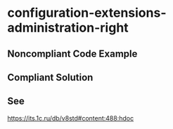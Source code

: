 # configuration-extensions-administration-right

## Noncompliant Code Example

## Compliant Solution

## See

https://its.1c.ru/db/v8std#content:488:hdoc